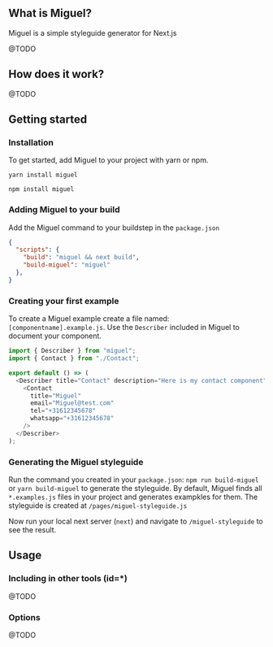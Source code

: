 ## What is Miguel?
Miguel is a simple styleguide generator for Next.js

@TODO

## How does it work?

@TODO

## Getting started

### Installation
To get started, add Miguel to your project with yarn or npm.

```
yarn install miguel
```

```
npm install miguel
```

### Adding Miguel to your build
Add the Miguel command to your buildstep in the `package.json`

```json
{
  "scripts": {
    "build": "miguel && next build",
    "build-miguel": "miguel"
  },
}
```

### Creating your first example
To create a Miguel example create a file named: `[componentname].example.js`.
Use the `Describer` included in Miguel to document your component.

```js
import { Describer } from "miguel";
import { Contact } from "./Contact";

export default () => (
  <Describer title="Contact" description="Here is my contact component" id="contact">
    <Contact
      title="Miguel"
      email="Miguel@test.com"
      tel="+31612345678"
      whatsapp="+31612345678"
    />
  </Describer>
);
```

### Generating the Miguel styleguide
Run the command you created in your `package.json`: `npm run build-miguel` or `yarn build-miguel` to generate the styleguide.
By default, Miguel finds all `*.examples.js` files in your project and generates exampkles for them. The styleguide is created at `/pages/miguel-styleguide.js`

Now run your local next server (`next`) and navigate to `/miguel-styleguide` to see the result.

## Usage

### Including in other tools (id=*)
@TODO

### Options
@TODO